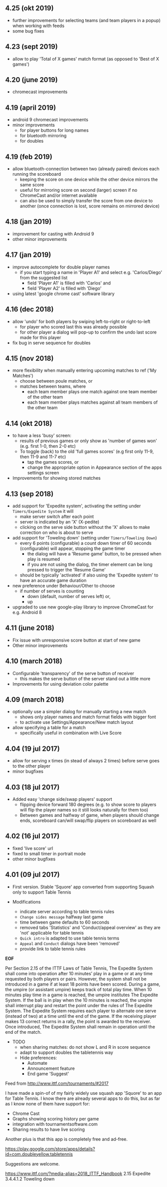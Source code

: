 ## 4.25 (okt 2019)

- further improvements for selecting teams (and team players in a popup) when working with feeds
- some bug fixes

## 4.23 (sept 2019)

- allow to play 'Total of X games' match format (as opposed to 'Best of X games')

## 4.20 (june 2019)

- chromecast improvements

## 4.19 (april 2019)

- android 9 chromecast improvements
- minor improvements
    - for player buttons for long names
    - for bluetooth mirroring
    - for doubles

## 4.19 (feb 2019)

- allow bluetooth-connection between two (already paired) devices each running the scoreboard
    - keeping the score on one device while the other device mirrors the same score
    - useful for mirroring score on second (larger) screen if no ChromeCast and/or internet available
    - can also be used to simply transfer the score from one device to another (once connection is lost, score remains on mirrored device)

## 4.18 (jan 2019)

- improvement for casting with Android 9
- other minor improvements

## 4.17 (jan 2019)

- improve autocomplete for double player names
    - if you start typing a name in 'Player A1' and select e.g. 'Carlos/Diego' from the suggested list
        - field 'Player A1' is filled with 'Carlos' and 
        - field 'Player A2' is filled with 'Diego'
- using latest 'google chrome cast' software library        

## 4.16 (dec 2018)

- allow 'undo' for both players by swiping left-to-right or right-to-left
    - for player who scored last this was already possible
    - for other player a dialog will pop-up to confirm the undo last score made for this player
- fix bug in serve sequence for doubles

## 4.15 (nov 2018)

- more flexibility when manually entering upcoming matches to ref ('My Matches')
    - choose between poule matches, or
    - matches between teams, where
        - each team member plays one match against one team member of the other team
        - each team member plays matches against all team members of the other team

## 4.14 (okt 2018)

- to have a less 'busy' screen:
    - results of previous games or only show as 'number of games won' (e.g. first 1-0, then 2-0 etc)
    - To toggle (back) to the old 'full games scores' (e.g first only 11-9, then 11-9 and 11-7 etc)
        - tap the games scores, or
        - change the appropriate option in Appearance section of the apps settings screen
- Improvements for showing stored matches

## 4.13 (sep 2018)

- add support for 'Expedite system', activating the setting under `Timers/Expedite System` it will
    - make server switch after each point
    - server is indicated by an 'X' (X-pedite)
    - clicking on the serve side button without the 'X' allows to make correction on who is about to serve  
- add support for 'Toweling down' (setting under `Timers/Toweling Down`)
    - every 6 points (configurable) a count down timer of 60 seconds (configurable) will appear, stopping the game timer
        - the dialog will have a 'Resume game' button, to be pressed when play is resumed
        - if you are not using the dialog, the timer element can be long pressed to trigger the 'Resume Game'
    - should be typically 'activated' if also using the 'Expedite system' to have an accurate game duration
- new preference under Behaviour/Other to choose 
    - if number of serves is counting 
        - down (default, number of serves left) or,
        - up    
- upgraded to use new google-play library to improve ChromeCast for e.g. Android 8

## 4.11 (june 2018)

- Fix issue with unresponsive score button at start of new game
- Other minor improvements

## 4.10 (march 2018)

- Configurable 'transparency' of the serve button of receiver
    - this makes the serve button of the server stand out a little more
- Improvements for using deviation color palette

## 4.09 (march 2018)

- optionally use a simpler dialog for manually starting a new match
    - shows only player names and match format fields with bigger font
    - to activate use Settings/Appearance/New match layout
- allow specifying a table for a match
    - specifically useful in combination with Live Score

## 4.04 (19 jul 2017)

- allow for serving x times (in stead of always 2 times) before serve goes to the other player
- minor bugfixes

## 4.03 (18 jul 2017)

- Added easy 'change side/swap players' support
    - flipping device forward 180 degrees (e.g. to show score to players will flip the player names so it still looks naturally for them too)
    - Between games and halfway of game, when players should change ends, scoreboard can/will swap/flip players on scoreboard as well

## 4.02 (16 jul 2017)

- fixed 'live score' url
- fixed to small timer in portrait mode
- other minor bugfixes

## 4.01 (09 jul 2017)

- First version. Stable 'Squore' app converted from supporting Squash only to support Table Tennis

- Modifications
    - indicate server according to table tennis rules
    - `Change sides message` halfway last game
    - time between game defaults to 60 seconds
    - removed tabs 'Statistics' and 'Conduct/appeal overview' as they are 'not' applicable for table tennis 
    - `Quick intro` is adapted to use table tennis terms
    - `Appeal` and `Conduct` dialogs have been 'removed'
    - provide link to table tennis rules 

__EOF__

Per Section 2.15 of the ITTF Laws of Table Tennis, 
The Expedite System shall come into operation after 10 minutes’ play in a game or 
at any time requested by both players or pairs.  However, the system shall not be 
introduced in a game if at least 18 points have been scored.  During a game, the 
umpire (or assistant umpire) keeps track of total play time.  When 10 minutes play 
time in a game is reached, the umpire institutes The Expedite System.  If the ball 
is in play when the 10 minutes is reached, the umpire shall interrupt play and 
restart the point under the rules of The Expedite System.  The Expedite System 
requires each player to alternate one serve (instead of two) at a time until 
the end of the game.  If the receiving player makes 13 correct returns in a rally, 
the point is awarded to the receiver.  Once introduced, The Expedite System shall 
remain in operation until the end of the match.

- TODO
    - when sharing matches: do not show L and R in score sequence
    - adapt to support doubles the tabletennis way 
    - Hide preferences:
        - Automate
        - Announcement feature
        - End game 'Suggest'

Feed from <http://www.ittf.com/tournaments/#2017>

I have made a spin-of of my fairly widely use squash app 'Squore' to an app for Table Tennis. 
I know there are already several apps to do this, but as far as I know none of them have support for:
- Chrome Cast
- Graphs showing scoring history per game
- integration with tournamentsoftware.com
- Sharing results to have live scoring

Another plus is that this app is completely free and ad-free.

<https://play.google.com/store/apps/details?id=com.doubleyellow.tabletennis>

Suggestions are welcome.

<https://www.ittf.com/?media-alias=2018_ITTF_Handbook>
2.15 Expedite
3.4.4.1.2 Toweling down

